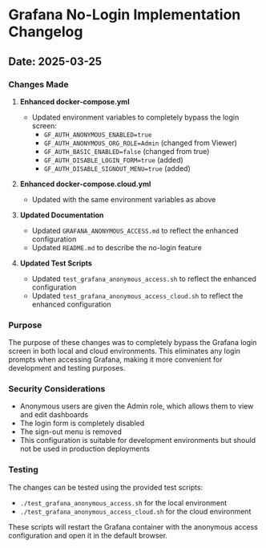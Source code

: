 # Grafana No-Login Implementation Changelog

## Date: 2025-03-25

### Changes Made

1. **Enhanced docker-compose.yml**
   - Updated environment variables to completely bypass the login screen:
     - `GF_AUTH_ANONYMOUS_ENABLED=true`
     - `GF_AUTH_ANONYMOUS_ORG_ROLE=Admin` (changed from Viewer)
     - `GF_AUTH_BASIC_ENABLED=false` (changed from true)
     - `GF_AUTH_DISABLE_LOGIN_FORM=true` (added)
     - `GF_AUTH_DISABLE_SIGNOUT_MENU=true` (added)

2. **Enhanced docker-compose.cloud.yml**
   - Updated with the same environment variables as above

3. **Updated Documentation**
   - Updated `GRAFANA_ANONYMOUS_ACCESS.md` to reflect the enhanced configuration
   - Updated `README.md` to describe the no-login feature

4. **Updated Test Scripts**
   - Updated `test_grafana_anonymous_access.sh` to reflect the enhanced configuration
   - Updated `test_grafana_anonymous_access_cloud.sh` to reflect the enhanced configuration

### Purpose

The purpose of these changes was to completely bypass the Grafana login screen in both local and cloud environments. This eliminates any login prompts when accessing Grafana, making it more convenient for development and testing purposes.

### Security Considerations

- Anonymous users are given the Admin role, which allows them to view and edit dashboards
- The login form is completely disabled
- The sign-out menu is removed
- This configuration is suitable for development environments but should not be used in production deployments

### Testing

The changes can be tested using the provided test scripts:
- `./test_grafana_anonymous_access.sh` for the local environment
- `./test_grafana_anonymous_access_cloud.sh` for the cloud environment

These scripts will restart the Grafana container with the anonymous access configuration and open it in the default browser.
